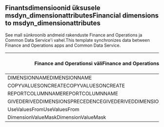 ## <a name="financial-dimensions-to-msdyn_dimensionattributes"></a><span data-ttu-id="9e227-101">Finantsdimensioonid üksusele msdyn_dimensionattributes</span><span class="sxs-lookup"><span data-stu-id="9e227-101">Financial dimensions to msdyn_dimensionattributes</span></span>

<span data-ttu-id="9e227-102">See mall sünkroonib andmeid rakenduste Finance and Operations ja Common Data Service'i vahel.</span><span class="sxs-lookup"><span data-stu-id="9e227-102">This template synchronizes data between Finance and Operations apps and Common Data Service.</span></span>

<span data-ttu-id="9e227-103">Finance and Operationsi väli</span><span class="sxs-lookup"><span data-stu-id="9e227-103">Finance and Operations field</span></span> | <span data-ttu-id="9e227-104">Kaardi tüüp</span><span class="sxs-lookup"><span data-stu-id="9e227-104">Map type</span></span> | <span data-ttu-id="9e227-105">Muu Dynamics 365 väli</span><span class="sxs-lookup"><span data-stu-id="9e227-105">Other Dynamics 365 field</span></span> | <span data-ttu-id="9e227-106">Vaikeväärtus</span><span class="sxs-lookup"><span data-stu-id="9e227-106">Default value</span></span>
---|---|---|---
<span data-ttu-id="9e227-107">DIMENSIONNAME</span><span class="sxs-lookup"><span data-stu-id="9e227-107">DIMENSIONNAME</span></span> | = | <span data-ttu-id="9e227-108">msdyn_dimensionname</span><span class="sxs-lookup"><span data-stu-id="9e227-108">msdyn_dimensionname</span></span> | 
<span data-ttu-id="9e227-109">COPYVALUESONCREATE</span><span class="sxs-lookup"><span data-stu-id="9e227-109">COPYVALUESONCREATE</span></span> | >< | <span data-ttu-id="9e227-110">msdyn_copyvaluesoncreate</span><span class="sxs-lookup"><span data-stu-id="9e227-110">msdyn_copyvaluesoncreate</span></span> | 
<span data-ttu-id="9e227-111">REPORTCOLUMNNAME</span><span class="sxs-lookup"><span data-stu-id="9e227-111">REPORTCOLUMNNAME</span></span> | = | <span data-ttu-id="9e227-112">msdyn_reportcolumnname</span><span class="sxs-lookup"><span data-stu-id="9e227-112">msdyn_reportcolumnname</span></span> | 
<span data-ttu-id="9e227-113">GIVEDERIVEDDIMENSIONSPRECEDENCE</span><span class="sxs-lookup"><span data-stu-id="9e227-113">GIVEDERIVEDDIMENSIONSPRECEDENCE</span></span> | >< | <span data-ttu-id="9e227-114">msdyn_givederiveddimensionsprecedence</span><span class="sxs-lookup"><span data-stu-id="9e227-114">msdyn_givederiveddimensionsprecedence</span></span> | 
<span data-ttu-id="9e227-115">UseValuesFrom</span><span class="sxs-lookup"><span data-stu-id="9e227-115">UseValuesFrom</span></span> | = | <span data-ttu-id="9e227-116">msdyn_usevaluesfrom</span><span class="sxs-lookup"><span data-stu-id="9e227-116">msdyn_usevaluesfrom</span></span> | 
<span data-ttu-id="9e227-117">DimensionValueMask</span><span class="sxs-lookup"><span data-stu-id="9e227-117">DimensionValueMask</span></span> | = | <span data-ttu-id="9e227-118">msdyn_dimensionvaluemask</span><span class="sxs-lookup"><span data-stu-id="9e227-118">msdyn_dimensionvaluemask</span></span> | 
